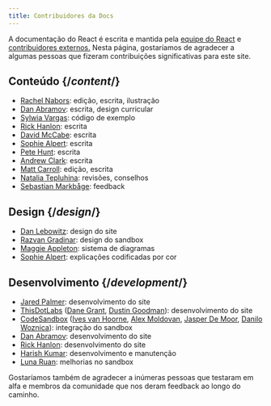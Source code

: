 ```yaml
---
title: Contribuidores da Docs
---
```


<Intro>

A documentação do React é escrita e mantida pela [equipe do React](/community/team) e [contribuidores externos.](https://github.com/reactjs/react.dev/graphs/contributors) Nesta página, gostaríamos de agradecer a algumas pessoas que fizeram contribuições significativas para este site.

</Intro>

## Conteúdo {/*content*/}

* [Rachel Nabors](https://twitter.com/RachelNabors): edição, escrita, ilustração
* [Dan Abramov](https://twitter.com/dan_abramov): escrita, design curricular
* [Sylwia Vargas](https://twitter.com/SylwiaVargas): código de exemplo
* [Rick Hanlon](https://twitter.com/rickhanlonii): escrita
* [David McCabe](https://twitter.com/mcc_abe): escrita
* [Sophie Alpert](https://twitter.com/sophiebits): escrita
* [Pete Hunt](https://twitter.com/floydophone): escrita
* [Andrew Clark](https://twitter.com/acdlite): escrita
* [Matt Carroll](https://twitter.com/mattcarrollcode): edição, escrita
* [Natalia Tepluhina](https://twitter.com/n_tepluhina): revisões, conselhos
* [Sebastian Markbåge](https://twitter.com/sebmarkbage): feedback

## Design {/*design*/}

* [Dan Lebowitz](https://twitter.com/lebo): design do site
* [Razvan Gradinar](https://dribbble.com/GradinarRazvan): design do sandbox
* [Maggie Appleton](https://maggieappleton.com/): sistema de diagramas
* [Sophie Alpert](https://twitter.com/sophiebits): explicações codificadas por cor

## Desenvolvimento {/*development*/}

* [Jared Palmer](https://twitter.com/jaredpalmer): desenvolvimento do site
* [ThisDotLabs](https://www.thisdot.co/) ([Dane Grant](https://twitter.com/danecando), [Dustin Goodman](https://twitter.com/dustinsgoodman)): desenvolvimento do site
* [CodeSandbox](https://codesandbox.io/) ([Ives van Hoorne](https://twitter.com/CompuIves), [Alex Moldovan](https://twitter.com/alexnmoldovan), [Jasper De Moor](https://twitter.com/JasperDeMoor), [Danilo Woznica](https://twitter.com/danilowoz)): integração do sandbox
* [Dan Abramov](https://twitter.com/dan_abramov): desenvolvimento do site
* [Rick Hanlon](https://twitter.com/rickhanlonii): desenvolvimento do site
* [Harish Kumar](https://www.strek.in/): desenvolvimento e manutenção
* [Luna Ruan](https://twitter.com/lunaruan): melhorias no sandbox

Gostaríamos também de agradecer a inúmeras pessoas que testaram em alfa e membros da comunidade que nos deram feedback ao longo do caminho.